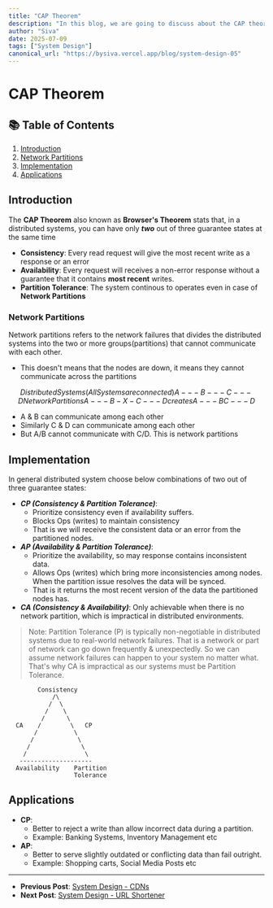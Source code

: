 ```yaml
---
title: "CAP Theorem"
description: "In this blog, we are going to discuss about the CAP theorem"
author: "Siva"
date: 2025-07-09
tags: ["System Design"]
canonical_url: "https://bysiva.vercel.app/blog/system-design-05"
---
```


# CAP Theorem

## 📚 Table of Contents
1. [Introduction](#introduction)  
2. [Network Partitions](#network-partitions)  
3. [Implementation](#implementation)  
4. [Applications](#applications)

## Introduction
The **CAP Theorem** also known as **Browser's Theorem** stats that, in a distributed systems, you can have only **_two_** out of three guarantee states at the same time
- **Consistency**: Every read request will give the most recent write as a response or an error
- **Availability**: Every request will receives a non-error response without a guarantee that it contains **most recent** writes.
- **Partition Tolerance**: The system continous to operates even in case of **Network Partitions**

### Network Partitions
Network partitions refers to the network failures that divides the distributed systems into the two or more groups(partitions) that cannot communicate with each other.
- This doesn't means that the nodes are down, it means they cannot communicate across the partitions
```math

    Distributed Systems 
    (All Systems are connected)
    A --- B --- C --- D

    Network Partitions
    A --- B -X- C --- D
    creates
    A --- B     C --- D
```
- A & B can communicate among each other
- Similarly C & D can communicate among each other
- But A/B cannot communicate with C/D. This is network partitions

## Implementation
In general distributed system choose below combinations of two out of three guarantee states:
- **_CP (Consistency & Partition Tolerance)_**: 
    - Prioritize consistency even if availability suffers.
    - Blocks Ops (writes) to maintain consistency
    - That is we will receive the consistent data or an error from the partitioned nodes.
- **_AP (Availability & Partition Tolerance)_**:
    - Prioritize the availability, so may response contains inconsistent data.
    - Allows Ops (writes) which bring more inconsistencies among nodes. When the partition issue resolves the data will be synced.
    - That is it returns the most recent version of the data the partitioned nodes has.
- **_CA (Consistency & Availability)_**: Only achievable when there is no network partition, which is impractical in distributed environments.

> Note: Partition Tolerance (P) is typically non-negotiable in distributed systems due to real-world network failures. That is a network or part of network can go down frequently & unexpectedly. So we can assume network failures can happen to your system no matter what. That's why CA is impractical as our systems must be Partition Tolerance.

```tree
        Consistency
            /\
           /  \
          /    \
         /      \
  CA    /        \   CP
       /          \
      /            \
     /              \
    /                \
   --------------------
  Availability    Partition
                  Tolerance

```

## Applications
- **CP**:
    - Better to reject a write than allow incorrect data during a partition.
    - Example: Banking Systems, Inventory Management etc
- **AP**:
    - Better to serve slightly outdated or conflicting data than fail outright.
    - Example: Shopping carts, Social Media Posts etc
---
- **Previous Post**: [System Design - CDNs](/blog/cdns)
- **Next Post**: [System Design - URL Shortener](/blog/url-shortener)